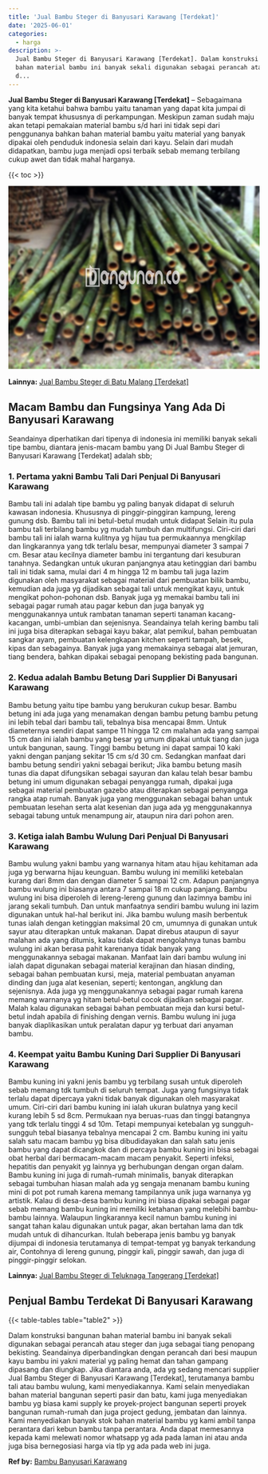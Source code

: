 ```yaml
---
title: 'Jual Bambu Steger di Banyusari Karawang [Terdekat]'
date: '2025-06-01'
categories:
  - harga
description: >-
  Jual Bambu Steger di Banyusari Karawang [Terdekat]. Dalam konstruksi bangunan
  bahan material bambu ini banyak sekali digunakan sebagai perancah atau steger
  d...
---
```


**Jual Bambu Steger di Banyusari Karawang \[Terdekat\]** – Sebagaimana yang kita ketahui bahwa bambu yaitu tanaman yang dapat kita jumpai di banyak tempat khususnya di perkampungan. Meskipun zaman sudah maju akan tetapi pemakaian material bambu s/d hari ini tidak sepi dari penggunanya bahkan bahan material bambu yaitu material yang banyak dipakai oleh penduduk indonesia selain dari kayu. Selain dari mudah didapatkan, bambu juga menjadi opsi terbaik sebab memang terbilang cukup awet dan tidak mahal harganya.

{{< toc >}}

![Jual Bambu Steger di Banyusari Karawang [Terdekat]](/images/jual-bambu-tali-09.png)

**Lainnya:** [Jual Bambu Steger di Batu Malang \[Terdekat\]](https://bambu.bangunan.co/jual-bambu-steger-di-batu-malang-terdekat/)

## Macam Bambu dan Fungsinya Yang Ada Di Banyusari Karawang

Seandainya diperhatikan dari tipenya di indonesia ini memiliki banyak sekali tipe bambu, diantara jenis-macam bambu yang Di Jual Bambu Steger di Banyusari Karawang \[Terdekat\] adalah sbb;

### 1\. Pertama yakni Bambu Tali Dari Penjual Di Banyusari Karawang

Bambu tali ini adalah tipe bambu yg paling banyak didapat di seluruh kawasan indonesia. Khususnya di pinggir-pinggiran kampung, lereng gunung dsb. Bambu tali ini betul-betul mudah untuk didapat Selain itu pula bambu tali terbilang bambu yg mudah tumbuh dan multifungsi. Ciri-ciri dari bambu tali ini ialah warna kulitnya yg hijau tua permukaannya mengkilap dan lingkarannya yang tdk terlalu besar, mempunyai diameter 3 sampai 7 cm. Besar atau kecilnya diameter bambu ini tergantung dari kesuburan tanahnya. Sedangkan untuk ukuran panjangnya atau ketinggian dari bambu tali ini tidak sama, mulai dari 4 m hingga 12 m bambu tali juga lazim digunakan oleh masyarakat sebagai material dari pembuatan bilik bambu, kemudian ada juga yg dijadikan sebagai tali untuk mengikat kayu, untuk mengikat pohon-pohonan dsb. Banyak juga yg memakai bambu tali ini sebagai pagar rumah atau pagar kebun dan juga banyak yg menggunakannya untuk rambatan tanaman seperti tanaman kacang-kacangan, umbi-umbian dan sejenisnya. Seandainya telah kering bambu tali ini juga bisa diterapkan sebagai kayu bakar, alat pemikul, bahan pembuatan sangkar ayam, pembuatan kelengkapan kitchen seperti tampah, besek, kipas dan sebagainya. Banyak juga yang memakainya sebagai alat jemuran, tiang bendera, bahkan dipakai sebagai penopang bekisting pada bangunan.

### 2\. Kedua adalah Bambu Betung Dari Supplier Di Banyusari Karawang

Bambu betung yaitu tipe bambu yang berukuran cukup besar. Bambu betung ini ada juga yang menamakan dengan bambu petung bambu petung ini lebih tebal dari bambu tali, tebalnya bisa mencapai 8mm. Untuk diameternya sendiri dapat sampe 11 hingga 12 cm malahan ada yang sampai 15 cm dan ini ialah bambu yang besar yg umum dipakai untuk tiang dan juga untuk bangunan, saung. Tinggi bambu betung ini dapat sampai 10 kaki yakni dengan panjang sekitar 15 cm s/d 30 cm. Sedangkan manfaat dari bambu betung sendiri yakni sebagai berikut; Jika bambu betung masih tunas dia dapat difungsikan sebagai sayuran dan kalau telah besar bambu betung ini umum digunakan sebagai penyangga rumah, dipakai juga sebagai material pembuatan gazebo atau diterapkan sebagai penyangga rangka atap rumah. Banyak juga yang menggunakan sebagai bahan untuk pembuatan lesehan serta alat kesenian dan juga ada yg menggunakannya sebagai tabung untuk menampung air, ataupun nira dari pohon aren.

### 3\. Ketiga ialah Bambu Wulung Dari Penjual Di Banyusari Karawang

Bambu wulung yakni bambu yang warnanya hitam atau hijau kehitaman ada juga yg berwarna hijau keunguan. Bambu wulung ini memiliki ketebalan kurang dari 8mm dan dengan diameter 5 sampai 12 cm. Adapun panjangnya bambu wulung ini biasanya antara 7 sampai 18 m cukup panjang. Bambu wulung ini bisa diperoleh di lereng-lereng gunung dan lazimnya bambu ini jarang sekali tumbuh. Dan untuk manfaatnya sendiri bambu wulung ini lazim digunakan untuk hal-hal berikut ini. Jika bambu wulung masih berbentuk tunas ialah dengan ketinggian maksimal 20 cm, umumnya di gunakan untuk sayur atau diterapkan untuk makanan. Dapat direbus ataupun di sayur malahan ada yang ditumis, kalau tidak dapat mengolahnya tunas bambu wulung ini akan berasa pahit karenanya tidak banyak yang menggunakannya sebagai makanan. Manfaat lain dari bambu wulung ini ialah dapat digunakan sebagai material kerajinan dan hiasan dinding, sebagai bahan pembuatan kursi, meja, material pembuatan anyaman dinding dan juga alat kesenian, seperti; kentongan, angklung dan sejenisnya. Ada juga yg menggunakannya sebagai pagar rumah karena memang warnanya yg hitam betul-betul cocok dijadikan sebagai pagar. Malah kalau digunakan sebagai bahan pembuatan meja dan kursi betul-betul indah apabila di finishing dengan vernis. Bambu wulung ini juga banyak diaplikasikan untuk peralatan dapur yg terbuat dari anyaman bambu.

### 4\. Keempat yaitu Bambu Kuning Dari Supplier Di Banyusari Karawang

Bambu kuning ini yakni jenis bambu yg terbilang susah untuk diperoleh sebab memang tdk tumbuh di seluruh tempat. Juga yang fungsinya tidak terlalu dapat dipercaya yakni tidak banyak digunakan oleh masyarakat umum. Ciri-ciri dari bambu kuning ini ialah ukuran bulatnya yang kecil kurang lebih 5 sd 8cm. Permukaan nya beruas-ruas dan tinggi batangnya yang tdk terlalu tinggi 4 sd 10m. Tetapi mempunyai ketebalan yg sungguh-sungguh tebal biasanya tebalnya mencapai 2 cm. Bambu kuning ini yaitu salah satu macam bambu yg bisa dibudidayakan dan salah satu jenis bambu yang dapat dicangkok dan di percaya bambu kuning ini bisa sebagai obat herbal dari bermacam-macam macam penyakit. Seperti infeksi, hepatitis dan penyakit yg lainnya yg berhubungan dengan organ dalam. Bambu kuning ini juga di rumah-rumah minimalis, banyak diterapkan sebagai tumbuhan hiasan malah ada yg sengaja menanam bambu kuning mini di pot pot rumah karena memang tampilannya unik juga warnanya yg artistik. Kalau di desa-desa bambu kuning ini biasa dipakai sebagai pagar sebab memang bambu kuning ini memiliki ketahanan yang melebihi bambu-bambu lainnya. Walaupun lingkarannya kecil namun bambu kuning ini sangat tahan kalau digunakan untuk pagar, akan bertahan lama dan tdk mudah untuk di dihancurkan. Itulah beberapa jenis bambu yg banyak dijumpai di indonesia terutamanya di tempat-tempat yg banyak terkandung air, Contohnya di lereng gunung, pinggir kali, pinggir sawah, dan juga di pinggir-pinggir selokan.

**Lainnya:** [Jual Bambu Steger di Teluknaga Tangerang \[Terdekat\]](https://bambu.bangunan.co/jual-bambu-steger-di-teluknaga-tangerang-terdekat/)

## Penjual Bambu Terdekat Di Banyusari Karawang

{{< table-tables table="table2" >}}

Dalam konstruksi bangunan bahan material bambu ini banyak sekali digunakan sebagai perancah atau steger dan juga sebagai tiang penopang bekisting. Seandainya diperbandingkan dengan perancah dari besi maupun kayu bambu ini yakni material yg paling hemat dan tahan gampang dipasang dan diungkap. Jika diantara anda, ada yg sedang mencari supplier Jual Bambu Steger di Banyusari Karawang \[Terdekat\], terutamanya bambu tali atau bambu wulung, kami menyediakannya. Kami selain menyediakan bahan material bangunan seperti pasir dan batu, kami juga menyediakan bambu yg biasa kami supply ke proyek-project bangunan seperti proyek bangunan rumah-rumah dan juga project gedung, jembatan dan lainnya. Kami menyediakan banyak stok bahan material bambu yg kami ambil tanpa perantara dari kebun bambu tanpa perantara. Anda dapat memesannya kepada kami melewati nomor whatsapp yg ada pada laman ini atau anda juga bisa bernegosiasi harga via tlp yg ada pada web ini juga.

**Ref by:** [Bambu Banyusari Karawang](https://id.wikipedia.org/wiki/Bambu)
